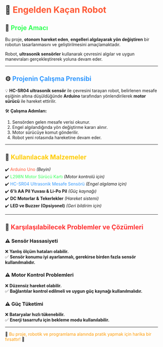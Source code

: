 # 🚗 <span style="color:#ff5733;">Engelden Kaçan Robot</span>

## 🎯 <span style="color:#33ff57;">Proje Amacı</span>
Bu proje, **otonom hareket eden**, **engelleri algılayarak yön değiştiren** bir robotun tasarlanmasını ve geliştirilmesini amaçlamaktadır. 

Robot, **ultrasonik sensörler** kullanarak çevresini algılar ve uygun manevraları gerçekleştirerek yoluna devam eder.

---

## ⚙️ <span style="color:#3399ff;">Projenin Çalışma Prensibi</span>
💡 **HC-SR04 ultrasonik sensör** ile çevresini tarayan robot, belirlenen mesafe eşiğinin altına düşüldüğünde **Arduino** tarafından yönlendirilerek **motor sürücü** ile hareket ettirilir.

🛠 **Çalışma Adımları:**
1. Sensörden gelen mesafe verisi okunur.
2. Engel algılandığında yön değiştirme kararı alınır.
3. Motor sürücüye komut gönderilir.
4. Robot yeni rotasında hareketine devam eder.

---

## 🔧 <span style="color:#ffcc00;">Kullanılacak Malzemeler</span>

✔️ <span style="color:#ff5733;">Arduino Uno</span> *(Beyin)*  
✔️ <span style="color:#33ff57;">L298N Motor Sürücü Kartı</span> *(Motor kontrolü için)*  
✔️ <span style="color:#3399ff;">HC-SR04 Ultrasonik Mesafe Sensörü</span> *(Engel algılama için)*  
✔️ **6'lı AA Pil Yuvası & Li-Po Pil** *(Güç kaynağı)*  
✔️ **DC Motorlar & Tekerlekler** *(Hareket sistemi)*  
✔️ **LED ve Buzzer (Opsiyonel)** *(Geri bildirim için)*  

---

## 🚨 <span style="color:#ff3333;">Karşılaşılabilecek Problemler ve Çözümleri</span>

### ⚠️ Sensör Hassasiyeti
❌ **Yanlış ölçüm hataları olabilir.**  
✅ **Sensör konumu iyi ayarlanmalı, gerekirse birden fazla sensör kullanılmalıdır.**

### ⚠️ Motor Kontrol Problemleri
❌ **Düzensiz hareket olabilir.**  
✅ **Bağlantılar kontrol edilmeli ve uygun güç kaynağı kullanılmalıdır.**

### ⚠️ Güç Tüketimi
❌ **Bataryalar hızlı tükenebilir.**  
✅ **Enerji tasarrufu için bekleme modu kullanılabilir.**

---

📌 <span style="color:#ff9900;">Bu proje, robotik ve programlama alanında pratik yapmak için harika bir fırsattır!</span> 🚀
